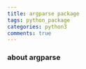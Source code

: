 ```yaml
---
title: argparse package
tags: python_package
categories: python3
comments: true
---
```


### about argparse

